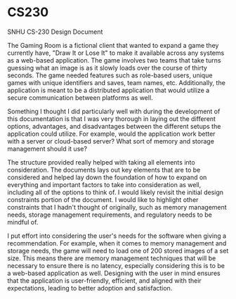 # CS230
SNHU CS-230 Design Document

The Gaming Room is a fictional client that wanted to expand a game they currently have, "Draw It or Lose It" to make it available across any systems as a web-based application. The game involves two teams that take turns guessing what an image is as it slowly loads over the course of thirty seconds. The game needed features such as role-based users, unique games with unique identifiers and saves, team names, etc. Additionally, the application is meant to be a distributed application that would utilize a secure communication between platforms as well. 

Something I thought I did particularly well with during the development of this documentation is that I was very thorough in laying out the different options, advantages, and disadvantages between the different setups the application could utilize. For example, would the application work better with a server or cloud-based server? What sort of memory and storage management should it use? 

The structure provided really helped with taking all elements into consideration. The documents lays out key elements that are to be considered and helped lay down the foundation of how to expand on everything and important factors to take into consideration as well, including all of the options to think of. I would likely revisit the initial design constraints portion of the document. I would like to highlight other constraints that I hadn't thought of originally, such as memory management needs, storage management requirements, and regulatory needs to be mindful of.

  I put effort into considering the user's needs for the software when giving a recommendation. For example, when it comes to memory management and storage needs, the game will need to load one of 200 stored images of a set size. This means there are memory management techniques that will be necessary to ensure there is no latency, especially considering this is to be a web-based application as well. Designing with the user in mind ensures that the application is user-friendly, efficient, and aligned with their expectations, leading to better adoption and satisfaction.
